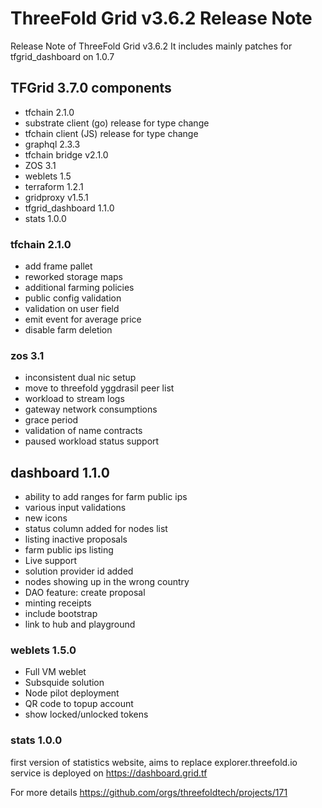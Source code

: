 # ThreeFold Grid v3.6.2 Release Note

Release Note of ThreeFold Grid v3.6.2 It includes mainly patches for tfgrid_dashboard on 1.0.7

## TFGrid 3.7.0 components

 - tfchain 2.1.0
 - substrate client (go) release for type change
 - tfchain client (JS) release for type change
 - graphql 2.3.3
 - tfchain bridge v2.1.0
 - ZOS 3.1
 - weblets 1.5
 - terraform 1.2.1
 - gridproxy v1.5.1
 - tfgrid_dashboard 1.1.0
 - stats 1.0.0

### tfchain 2.1.0
- add frame pallet
- reworked storage maps
- additional farming policies
- public config validation
- validation on user field
- emit event for average price
- disable farm deletion
### zos 3.1
- inconsistent dual nic setup
- move to threefold yggdrasil peer list
- workload to stream logs
- gateway network consumptions
- grace period
- validation of name contracts
- paused workload status support

## dashboard 1.1.0
- ability to add ranges for farm public ips
- various input validations
- new icons
- status column added for nodes list
- listing inactive proposals 
- farm public ips listing
- Live support
- solution provider id added
- nodes showing up in the wrong country
- DAO feature: create proposal
- minting receipts
- include bootstrap 
- link to hub and playground

### weblets 1.5.0
- Full VM weblet
- Subsquide solution
- Node pilot deployment
- QR code to topup account
- show locked/unlocked tokens
### stats 1.0.0
first version of statistics website, aims to replace explorer.threefold.io
service is deployed on https://dashboard.grid.tf


For more details https://github.com/orgs/threefoldtech/projects/171